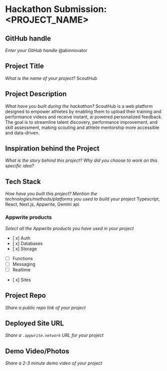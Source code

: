 # Hackathon Submission: <PROJECT_NAME>

## GitHub handle
_Enter your GitHub handle_
@abinnovator
<!--
@adityaoberai
-->

## Project Title
_What is the name of your project?_
ScoutHub

<!--
CodeCapture
-->

## Project Description    
_What have you built during the hackathon?_
ScoutHub is a web platform designed to empower athletes by enabling them to upload their training and performance videos and receive instant, ai powered personalized feedback. The goal is to streamline talent discovery, performance improvement, and skill assessment, making scouting and athlete mentorship more accessible and data-driven.


<!--
The project I created is...
-->

## Inspiration behind the Project  
_What is the story behind this project? Why did you choose to work on this specific idea?_



<!--
The reason I chose this idea/project was...
-->

## Tech Stack    
_How have you built this project? Mention the technologies/methods/platforms you used to build your project_
Typescript,
React,
Next.js,
Appwrite,
Gemini api

<!--
The technologies I used...
-->

### Appwrite products
_Select all the Appwrite products you have used in your project_

<!--
Update the checkbox to [x] for the products used.

e.g.:

- [x] Auth 
-->

- [ x] Auth
- [ x] Databases
- [ x] Storage
- [ ] Functions
- [ ] Messaging
- [ ] Realtime
- [ x] Sites

## Project Repo  
_Share a public repo link of your project_

<!--
https://github.com/code-capture/CodeCapture-Xamarin
-->

## Deployed Site URL
_Share a `.appwrite.network` URL for your project_

<!--
https://hacktoberfest.appwrite.network
-->

## Demo Video/Photos  
_Share a 2-3 minute demo video of your project_

<!--
https://www.youtube.com/watch?v=9IBaX1avYWc
-->
